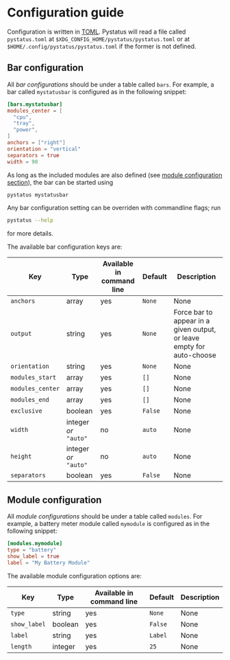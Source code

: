 
# Configuration guide
Configuration is written in [TOML](https://toml.io/en/). Pystatus will read a file called `pystatus.toml` at `$XDG_CONFIG_HOME/pystatus/pystatus.toml` or at `$HOME/.config/pystatus/pystatus.toml` if the former is not defined.

## Bar configuration
All *bar configurations* should be under a table called `bars`. For example, a bar called `mystatusbar` is configured as in the following snippet:
```toml
[bars.mystatusbar]
modules_center = [
  "cpu",
  "tray",
  "power",
]
anchors = ["right"]
orientation = "vertical"
separators = true
width = 90
```
As long as the included modules are also defined (see [module configuration section](#module-configuration)), the bar can be started using
```bash
pystatus mystatusbar
```
Any bar configuration setting can be overriden with commandline flags; run
```bash
pystatus --help
```
for more details.

The available bar configuration keys are:

 Key | Type | Available in command line | Default | Description 
 ---|---|---|---|---
`anchors` | array | yes | `None` | None
`output` | string | yes | `None` | Force bar to appear in a given output, or leave empty for auto-choose
`orientation` | string | yes | `None` | None
`modules_start` | array | yes | `[]` | None
`modules_center` | array | yes | `[]` | None
`modules_end` | array | yes | `[]` | None
`exclusive` | boolean | yes | `False` | None
`width` | integer *or* `"auto"` | no | `auto` | None
`height` | integer *or* `"auto"` | no | `auto` | None
`separators` | boolean | yes | `False` | None


## Module configuration
All *module configurations* should be under a table called `modules`. For example, a battery meter module called `mymodule` is configured as in the following snippet:
```toml
[modules.mymodule]
type = "battery"
show_label = true
label = "My Battery Module"
```

The available module configuration options are:

 Key | Type | Available in command line | Default | Description 
 ---|---|---|---|---
`type` | string | yes | `None` | None
`show_label` | boolean | yes | `False` | None
`label` | string | yes | `Label` | None
`length` | integer | yes | `25` | None

